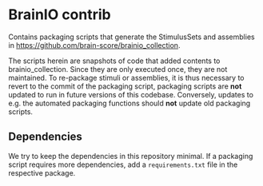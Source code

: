 # BrainIO contrib

Contains packaging scripts that generate the StimulusSets and assemblies 
in https://github.com/brain-score/brainio_collection.

The scripts herein are snapshots of code that added contents to brainio_collection.
Since they are only executed once, they are not maintained.
To re-package stimuli or assemblies, it is thus necessary to revert to the commit of the packaging script,
packaging scripts are **not** updated to run in future versions of this codebase.
Conversely, updates to e.g. the automated packaging functions should **not** update old packaging scripts.

## Dependencies
We try to keep the dependencies in this repository minimal.
If a packaging script requires more dependencies, add a `requirements.txt` file in the respective package.
